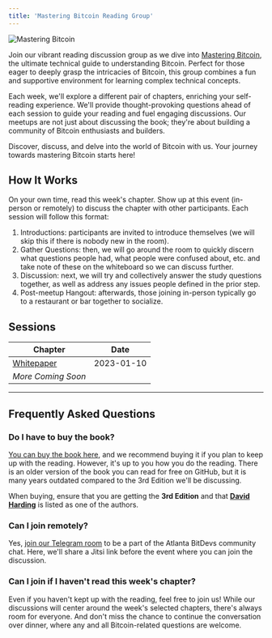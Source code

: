 ```yaml
---
title: 'Mastering Bitcoin Reading Group'
---
```


![Mastering Bitcoin](/mastering-bitcoin-poster.jpg)

Join our vibrant reading discussion group as we dive into <a href="https://www.amazon.com/Mastering-Bitcoin-Programming-Open-Blockchain/dp/1098150090?crid=3FFD1FN2H7TZF&keywords=mastering+bitcoin+3rd+edition&qid=1703963363&sprefix=mastering+bitcoin,aps,153&sr=8-1&ufe=app_do:amzn1.fos.006c50ae-5d4c-4777-9bc0-4513d670b6bc" target="_blank">Mastering Bitcoin</a>, the ultimate technical guide to understanding Bitcoin. Perfect for those eager to deeply grasp the intricacies of Bitcoin, this group combines a fun and supportive environment for learning complex technical concepts.

Each week, we'll explore a different pair of chapters, enriching your self-reading experience. We'll provide thought-provoking questions ahead of each session to guide your reading and fuel engaging discussions. Our meetups are not just about discussing the book; they're about building a community of Bitcoin enthusiasts and builders.

Discover, discuss, and delve into the world of Bitcoin with us. Your journey towards mastering Bitcoin starts here!

## How It Works

On your own time, read this week's chapter. Show up at this event (in-person or remotely) to discuss the chapter with other participants. Each session will follow this format:

1. Introductions: participants are invited to introduce themselves (we will skip this if there is nobody new in the room).
2. Gather Questions: then, we will go around the room to quickly discern what questions people had, what people were confused about, etc. and take note of these on the whiteboard so we can discuss further.
3. Discussion: next, we will try and collectively answer the study questions together, as well as address any issues people defined in the prior step.
4. Post-meetup Hangout: afterwards, those joining in-person typically go to a restaurant or bar together to socialize.

## Sessions

| Chapter                                                                  | Date       |
| ------------------------------------------------------------------------ | ---------- |
| <a href="/events/2024-01-10-mastering-bitcoin-whitepaper">Whitepaper</a> | 2023-01-10 |
| _More Coming Soon_                                                       |            |

---

## Frequently Asked Questions

### Do I have to buy the book?

<a href="https://www.amazon.com/Mastering-Bitcoin-Programming-Open-Blockchain/dp/1098150090?crid=3FFD1FN2H7TZF&keywords=mastering+bitcoin+3rd+edition&qid=1703963363&sprefix=mastering+bitcoin,aps,153&sr=8-1&ufe=app_do:amzn1.fos.006c50ae-5d4c-4777-9bc0-4513d670b6bc" target="_blank">You can buy the book here</a>, and we recommend buying it if you plan to keep up with the reading. However, it's up to you how you do the reading. There is an older version of the book you can read for free on GitHub, but it is many years outdated compared to the 3rd Edition we'll be discussing.

When buying, ensure that you are getting the **3rd Edition** and that <a href="https://twitter.com/hrdng" target="_blank">**David Harding**</a> is listed as one of the authors.

### Can I join remotely?

Yes, <a href="https://atlantabitdevs.org/telegram/" target="_blank">join our Telegram room</a> to be a part of the Atlanta BitDevs community chat. Here, we'll share a Jitsi link before the event where you can join the discussion.

### Can I join if I haven't read this week's chapter?

Even if you haven't kept up with the reading, feel free to join us! While our discussions will center around the week's selected chapters, there's always room for everyone. And don't miss the chance to continue the conversation over dinner, where any and all Bitcoin-related questions are welcome.
